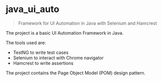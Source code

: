 # java_ui_auto
> Framework for UI Automation in Java with Selenium and Hamcrest

The project is a basic UI Automation Framework in Java.

The tools used are:

* TestNG to write test cases
* Selenium to interact with Chrome navigator
* Hamcrest to write assertions

The project contains the Page Object Model (POM) design pattern.

